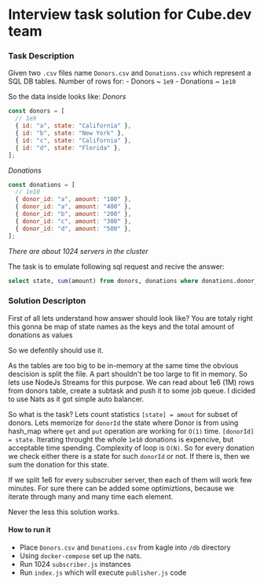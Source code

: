 # Interview task solution for Cube.dev team

### Task Description

Given two `.csv` files name `Donors.csv` and `Donations.csv` which represent a SQL DB tables.
Number of rows for: - Donors ~ `1e9` - Donations ~ `1e10`

So the data inside looks like:
_Donors_

```js
const donors = [
  // 1e9
  { id: "a", state: "California" },
  { id: "b", state: "New York" },
  { id: "c", state: "California" },
  { id: "d", state: "Florida" },
];
```

_Donations_

```js
const donations = [
  // 1e10
  { donor_id: "a", amount: "100" },
  { donor_id: "a", amount: "400" },
  { donor_id: "b", amount: "200" },
  { donor_id: "c", amount: "300" },
  { donor_id: "d", amount: "500" },
];
```

_There are about 1024 servers in the cluster_

The task is to emulate following sql request and recive the answer:

```sql
select state, sum(amount) from donors, donations where donations.donor_id = donors.id group by state`
```

### Solution Descripton

First of all lets understand how answer should look like?
You are totaly right this gonna be map of state names as the keys and the total amount of donations as values

So we defentily should use it.

As the tables are too big to be in-memory at the same time the obvious descision is split the file.
A part shouldn't be too large to fit in memory.
So lets use NodeJs Streams for this purpose. We can read about 1e6 (1M) rows from donors table, create a subtask
and push it to some job queue.
I dicided to use Nats as it got simple auto balancer.

So what is the task?
Lets count statistics `[state] = amout` for subset of donors.
Lets memorize for `donorId` the state where Donor is from using hash_map where `get` and `put` operation are working for `O(1)` time. `[donorId] = state`.
Iterating throught the whole `1e10` donations is expencive, but acceptable time spending. Complexity of loop is `O(N)`.
So for every donation we check either there is a state for such `donorId` or not.
If there is, then we sum the donation for this state.

If we split 1e6 for every subscruber server, then each of them will work few minutes.
For sure there can be added some optimiztions, because we iterate through many and many time each element.

Never the less this solution works.

#### How to run it

- Place `Donors.csv` and `Donations.csv` from kagle into `/db` directory 
- Using `docker-compose` set up the nats.
- Run 1024 `subscriber.js` instances
- Run `index.js` which will execute `publisher.js` code
